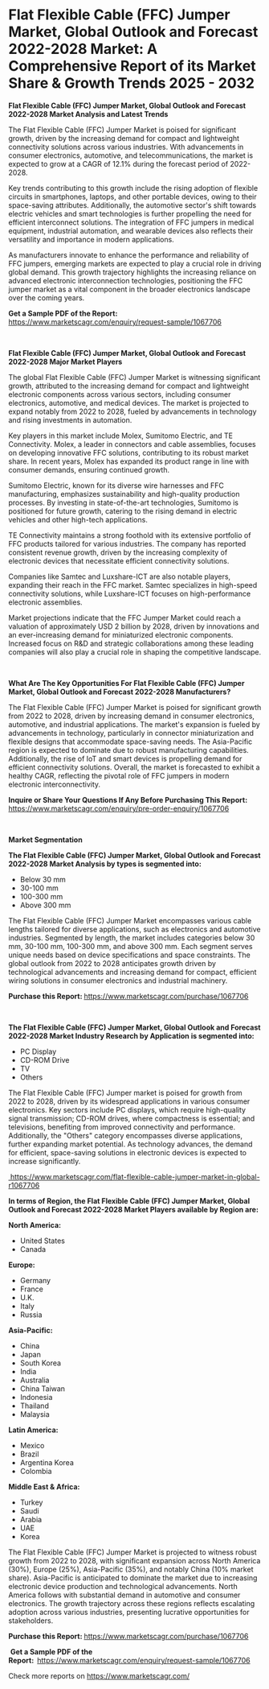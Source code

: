 <p><h1>Flat Flexible Cable (FFC) Jumper Market, Global Outlook and Forecast 2022-2028 Market: A Comprehensive Report of its Market Share & Growth Trends 2025 - 2032</h1></p><p><strong>Flat Flexible Cable (FFC) Jumper Market, Global Outlook and Forecast 2022-2028 Market Analysis and Latest Trends</strong></p>
<p><p>The Flat Flexible Cable (FFC) Jumper Market is poised for significant growth, driven by the increasing demand for compact and lightweight connectivity solutions across various industries. With advancements in consumer electronics, automotive, and telecommunications, the market is expected to grow at a CAGR of 12.1% during the forecast period of 2022-2028. </p><p>Key trends contributing to this growth include the rising adoption of flexible circuits in smartphones, laptops, and other portable devices, owing to their space-saving attributes. Additionally, the automotive sector's shift towards electric vehicles and smart technologies is further propelling the need for efficient interconnect solutions. The integration of FFC jumpers in medical equipment, industrial automation, and wearable devices also reflects their versatility and importance in modern applications.</p><p>As manufacturers innovate to enhance the performance and reliability of FFC jumpers, emerging markets are expected to play a crucial role in driving global demand. This growth trajectory highlights the increasing reliance on advanced electronic interconnection technologies, positioning the FFC jumper market as a vital component in the broader electronics landscape over the coming years.</p></p>
<p><strong>Get a Sample PDF of the Report:&nbsp;</strong> <a href="https://www.marketscagr.com/enquiry/request-sample/1067706?utm_campaign=2778&utm_medium=2&utm_source=Github&utm_content=ia&utm_term=21032025&utm_id=flat-flexible-cable-ffc-jumper-market-global-outlook-and-forecast-2022-2028">https://www.marketscagr.com/enquiry/request-sample/1067706</a></p>
<p>&nbsp;</p>
<p><strong>Flat Flexible Cable (FFC) Jumper Market, Global Outlook and Forecast 2022-2028 Major Market Players</strong></p>
<p><p>The global Flat Flexible Cable (FFC) Jumper Market is witnessing significant growth, attributed to the increasing demand for compact and lightweight electronic components across various sectors, including consumer electronics, automotive, and medical devices. The market is projected to expand notably from 2022 to 2028, fueled by advancements in technology and rising investments in automation.</p><p>Key players in this market include Molex, Sumitomo Electric, and TE Connectivity. Molex, a leader in connectors and cable assemblies, focuses on developing innovative FFC solutions, contributing to its robust market share. In recent years, Molex has expanded its product range in line with consumer demands, ensuring continued growth. </p><p>Sumitomo Electric, known for its diverse wire harnesses and FFC manufacturing, emphasizes sustainability and high-quality production processes. By investing in state-of-the-art technologies, Sumitomo is positioned for future growth, catering to the rising demand in electric vehicles and other high-tech applications. </p><p>TE Connectivity maintains a strong foothold with its extensive portfolio of FFC products tailored for various industries. The company has reported consistent revenue growth, driven by the increasing complexity of electronic devices that necessitate efficient connectivity solutions.</p><p>Companies like Samtec and Luxshare-ICT are also notable players, expanding their reach in the FFC market. Samtec specializes in high-speed connectivity solutions, while Luxshare-ICT focuses on high-performance electronic assemblies. </p><p>Market projections indicate that the FFC Jumper Market could reach a valuation of approximately USD 2 billion by 2028, driven by innovations and an ever-increasing demand for miniaturized electronic components. Increased focus on R&D and strategic collaborations among these leading companies will also play a crucial role in shaping the competitive landscape.</p></p>
<p>&nbsp;</p>
<p><strong>What Are The Key Opportunities For Flat Flexible Cable (FFC) Jumper Market, Global Outlook and Forecast 2022-2028 Manufacturers?</strong></p>
<p><p>The Flat Flexible Cable (FFC) Jumper Market is poised for significant growth from 2022 to 2028, driven by increasing demand in consumer electronics, automotive, and industrial applications. The market's expansion is fueled by advancements in technology, particularly in connector miniaturization and flexible designs that accommodate space-saving needs. The Asia-Pacific region is expected to dominate due to robust manufacturing capabilities. Additionally, the rise of IoT and smart devices is propelling demand for efficient connectivity solutions. Overall, the market is forecasted to exhibit a healthy CAGR, reflecting the pivotal role of FFC jumpers in modern electronic interconnectivity.</p></p>
<p><strong>Inquire or Share Your Questions If Any Before Purchasing This Report:</strong> <a href="https://www.marketscagr.com/enquiry/pre-order-enquiry/1067706?utm_campaign=2778&utm_medium=2&utm_source=Github&utm_content=ia&utm_term=21032025&utm_id=flat-flexible-cable-ffc-jumper-market-global-outlook-and-forecast-2022-2028">https://www.marketscagr.com/enquiry/pre-order-enquiry/1067706</a></p>
<p>&nbsp;</p>
<p><strong>Market Segmentation</strong></p>
<p><strong>The Flat Flexible Cable (FFC) Jumper Market, Global Outlook and Forecast 2022-2028 Market Analysis by types is segmented into:</strong></p>
<p><ul><li>Below 30 mm</li><li>30-100 mm</li><li>100-300 mm</li><li>Above 300 mm</li></ul></p>
<p><p>The Flat Flexible Cable (FFC) Jumper Market encompasses various cable lengths tailored for diverse applications, such as electronics and automotive industries. Segmented by length, the market includes categories below 30 mm, 30-100 mm, 100-300 mm, and above 300 mm. Each segment serves unique needs based on device specifications and space constraints. The global outlook from 2022 to 2028 anticipates growth driven by technological advancements and increasing demand for compact, efficient wiring solutions in consumer electronics and industrial machinery.</p></p>
<p><strong>Purchase this Report:&nbsp;</strong><a href="https://www.marketscagr.com/purchase/1067706?utm_campaign=2778&utm_medium=2&utm_source=Github&utm_content=ia&utm_term=21032025&utm_id=flat-flexible-cable-ffc-jumper-market-global-outlook-and-forecast-2022-2028">https://www.marketscagr.com/purchase/1067706</a></p>
<p>&nbsp;</p>
<p><strong>The Flat Flexible Cable (FFC) Jumper Market, Global Outlook and Forecast 2022-2028 Market Industry Research by Application is segmented into:</strong></p>
<p><ul><li>PC Display</li><li>CD-ROM Drive</li><li>TV</li><li>Others</li></ul></p>
<p><p>The Flat Flexible Cable (FFC) Jumper market is poised for growth from 2022 to 2028, driven by its widespread applications in various consumer electronics. Key sectors include PC displays, which require high-quality signal transmission; CD-ROM drives, where compactness is essential; and televisions, benefiting from improved connectivity and performance. Additionally, the "Others" category encompasses diverse applications, further expanding market potential. As technology advances, the demand for efficient, space-saving solutions in electronic devices is expected to increase significantly.</p></p>
<p><a href="https://www.marketscagr.com/flat-flexible-cable-jumper-market-in-global-r1067706?utm_campaign=2778&utm_medium=2&utm_source=Github&utm_content=ia&utm_term=21032025&utm_id=flat-flexible-cable-ffc-jumper-market-global-outlook-and-forecast-2022-2028">&nbsp;https://www.marketscagr.com/flat-flexible-cable-jumper-market-in-global-r1067706</a></p>
<p><strong>In terms of Region, the Flat Flexible Cable (FFC) Jumper Market, Global Outlook and Forecast 2022-2028 Market Players available by Region are:</strong></p>
<p>
    <p> <strong> North America: </strong>
        <ul>
            <li>United States</li>
            <li>Canada</li>
        </ul>
        </p> 
    <p> <strong> Europe: </strong>
        <ul>
            <li>Germany</li>
            <li>France</li>
            <li>U.K.</li>
            <li>Italy</li>
            <li>Russia</li>
        </ul>
        </p> 
    <p> <strong> Asia-Pacific: </strong>
        <ul>
            <li>China</li>
            <li>Japan</li>
            <li>South Korea</li>
            <li>India</li>
            <li>Australia</li>
            <li>China Taiwan</li>
            <li>Indonesia</li>
            <li>Thailand</li>
            <li>Malaysia</li>
        </ul>
        </p> 
    <p> <strong> Latin America: </strong>
        <ul>
            <li>Mexico</li>
            <li>Brazil</li>
            <li>Argentina Korea</li>
            <li>Colombia</li>
        </ul>
        </p> 
    <p> <strong> Middle East & Africa: </strong>
        <ul>
            <li>Turkey</li>
            <li>Saudi</li>
            <li>Arabia</li>
            <li>UAE</li>
            <li>Korea</li>
        </ul>
    </p>
    </p>
<p><p>The Flat Flexible Cable (FFC) Jumper Market is projected to witness robust growth from 2022 to 2028, with significant expansion across North America (30%), Europe (25%), Asia-Pacific (35%), and notably China (10% market share). Asia-Pacific is anticipated to dominate the market due to increasing electronic device production and technological advancements. North America follows with substantial demand in automotive and consumer electronics. The growth trajectory across these regions reflects escalating adoption across various industries, presenting lucrative opportunities for stakeholders.</p></p>
<p><strong>Purchase this Report: </strong><a href="https://www.marketscagr.com/purchase/1067706?utm_campaign=2778&utm_medium=2&utm_source=Github&utm_content=ia&utm_term=21032025&utm_id=flat-flexible-cable-ffc-jumper-market-global-outlook-and-forecast-2022-2028">https://www.marketscagr.com/purchase/1067706</a></p>
<p>&nbsp;<strong>Get a Sample PDF of the Report:&nbsp;&nbsp;</strong><a href="https://www.marketscagr.com/enquiry/request-sample/1067706?utm_campaign=2778&utm_medium=2&utm_source=Github&utm_content=ia&utm_term=21032025&utm_id=flat-flexible-cable-ffc-jumper-market-global-outlook-and-forecast-2022-2028">https://www.marketscagr.com/enquiry/request-sample/1067706</a></p>
<p><strong></strong></p>
<p>Check more reports on <a href="https://www.marketscagr.com/?utm_campaign=2778&utm_medium=2&utm_source=Github&utm_content=ia&utm_term=21032025&utm_id=flat-flexible-cable-ffc-jumper-market-global-outlook-and-forecast-2022-2028">https://www.marketscagr.com/</a></p>